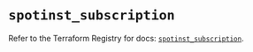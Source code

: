 # `spotinst_subscription`

Refer to the Terraform Registry for docs: [`spotinst_subscription`](https://registry.terraform.io/providers/spotinst/spotinst/1.226.0/docs/resources/subscription).
